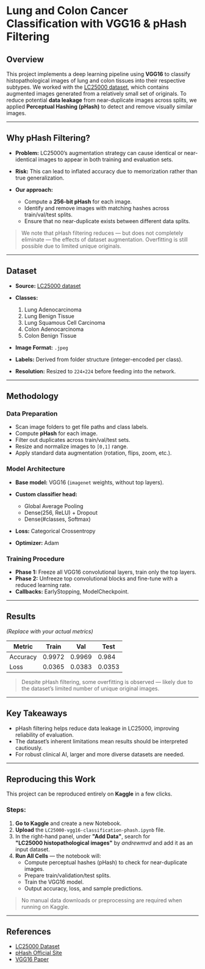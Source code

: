 # Lung and Colon Cancer Classification with VGG16 & pHash Filtering

## Overview

This project implements a deep learning pipeline using **VGG16** to classify histopathological images of lung and colon tissues into their respective subtypes.
We worked with the [LC25000 dataset](https://www.kaggle.com/datasets/andrewmvd/lung-and-colon-cancer-histopathological-images), which contains augmented images generated from a relatively small set of originals.
To reduce potential **data leakage** from near-duplicate images across splits, we applied **Perceptual Hashing (pHash)** to detect and remove visually similar images.

---

## Why pHash Filtering?

* **Problem:** LC25000’s augmentation strategy can cause identical or near-identical images to appear in both training and evaluation sets.
* **Risk:** This can lead to inflated accuracy due to memorization rather than true generalization.
* **Our approach:**

  * Compute a **256-bit pHash** for each image.
  * Identify and remove images with matching hashes across train/val/test splits.
  * Ensure that no near-duplicate exists between different data splits.

> We note that pHash filtering reduces — but does not completely eliminate — the effects of dataset augmentation. Overfitting is still possible due to limited unique originals.

---

## Dataset

* **Source:** [LC25000 dataset](https://www.kaggle.com/datasets/andrewmvd/lung-and-colon-cancer-histopathological-images)
* **Classes:**

  1. Lung Adenocarcinoma
  2. Lung Benign Tissue
  3. Lung Squamous Cell Carcinoma
  4. Colon Adenocarcinoma
  5. Colon Benign Tissue
* **Image Format:** `.jpeg`
* **Labels:** Derived from folder structure (integer-encoded per class).
* **Resolution:** Resized to `224×224` before feeding into the network.

---

## Methodology

### Data Preparation

* Scan image folders to get file paths and class labels.
* Compute **pHash** for each image.
* Filter out duplicates across train/val/test sets.
* Resize and normalize images to `[0,1]` range.
* Apply standard data augmentation (rotation, flips, zoom, etc.).

### Model Architecture

* **Base model:** VGG16 (`imagenet` weights, without top layers).
* **Custom classifier head:**

  * Global Average Pooling
  * Dense(256, ReLU) + Dropout
  * Dense(#classes, Softmax)
* **Loss:** Categorical Crossentropy
* **Optimizer:** Adam

### Training Procedure

* **Phase 1:** Freeze all VGG16 convolutional layers, train only the top layers.
* **Phase 2:** Unfreeze top convolutional blocks and fine-tune with a reduced learning rate.
* **Callbacks:** EarlyStopping, ModelCheckpoint.

---

## Results

*(Replace with your actual metrics)*

| Metric   | Train | Val  | Test |
| -------- | ----- | ---- | ---- |
| Accuracy | 0.9972|0.9969| 0.984|
| Loss     | 0.0365|0.0383|0.0353|

> Despite pHash filtering, some overfitting is observed — likely due to the dataset’s limited number of unique original images.

---

## Key Takeaways

* pHash filtering helps reduce data leakage in LC25000, improving reliability of evaluation.
* The dataset’s inherent limitations mean results should be interpreted cautiously.
* For robust clinical AI, larger and more diverse datasets are needed.

---

## Reproducing this Work

This project can be reproduced entirely on **Kaggle** in a few clicks.

### Steps:
1. **Go to Kaggle** and create a new Notebook.
2. **Upload** the `LC25000-vgg16-classification-phash.ipynb` file.
3. In the right-hand panel, under **"Add Data"**, search for  
   **"LC25000 histopathological images"** by *andrewmvd* and add it as an input dataset.
4. **Run All Cells** — the notebook will:
   - Compute perceptual hashes (pHash) to check for near-duplicate images.
   - Prepare train/validation/test splits.
   - Train the VGG16 model.
   - Output accuracy, loss, and sample predictions.

> No manual data downloads or preprocessing are required when running on Kaggle.

---

## References

* [LC25000 Dataset](https://www.kaggle.com/datasets/andrewmvd/lung-and-colon-cancer-histopathological-images)
* [pHash Official Site](http://www.phash.org/)
* [VGG16 Paper](https://arxiv.org/abs/1409.1556)
